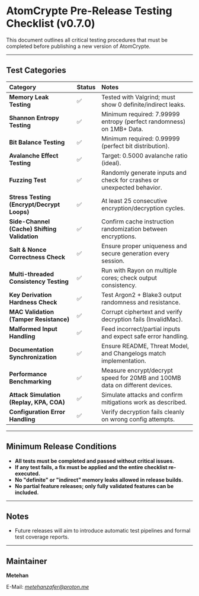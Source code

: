 # AtomCrypte Pre-Release Testing Checklist (v0.7.0)

This document outlines all critical testing procedures that must be completed before publishing a new version of AtomCrypte.

---

## Test Categories

| Category | Status | Notes |
|:--|:--|:--|
| **Memory Leak Testing** | ✅ | Tested with Valgrind; must show 0 definite/indirect leaks. |
| **Shannon Entropy Testing** | ✅ | Minimum required: 7.99999 entropy (perfect randomness) on 1MB+ Data. |
| **Bit Balance Testing** | ✅ | Minimum required: 0.99999 (perfect bit distribution). |
| **Avalanche Effect Testing** | ✅ | Target: 0.5000 avalanche ratio (ideal). |
| **Fuzzing Test** | ✅ | Randomly generate inputs and check for crashes or unexpected behavior. |
| **Stress Testing (Encrypt/Decrypt Loops)** | ✅ | At least 25 consecutive encryption/decryption cycles. |
| **Side-Channel (Cache) Shifting Validation** | ✅ | Confirm cache instruction randomization between encryptions. |
| **Salt & Nonce Correctness Check** | ✅ | Ensure proper uniqueness and secure generation every session. |
| **Multi-threaded Consistency Testing** | ✅ | Run with Rayon on multiple cores; check output consistency. |
| **Key Derivation Hardness Check** | ✅ | Test Argon2 + Blake3 output randomness and resistance. |
| **MAC Validation (Tamper Resistance)** | ✅ | Corrupt ciphertext and verify decryption fails (InvalidMac). |
| **Malformed Input Handling** | ✅ | Feed incorrect/partial inputs and expect safe error handling. |
| **Documentation Synchronization** | ✅ | Ensure README, Threat Model, and Changelogs match implementation. |
| **Performance Benchmarking** | ✅ | Measure encrypt/decrypt speed for 20MB and 100MB data on different devices. |
| **Attack Simulation (Replay, KPA, COA)** | ✅ | Simulate attacks and confirm mitigations work as described. |
| **Configuration Error Handling** | ✅ | Verify decryption fails cleanly on wrong config attempts. |

---

## Minimum Release Conditions

- **All tests must be completed and passed without critical issues.**
- **If any test fails, a fix must be applied and the entire checklist re-executed.**
- **No "definite" or "indirect" memory leaks allowed in release builds.**
- **No partial feature releases; only fully validated features can be included.**

---

## Notes

- Future releases will aim to introduce automatic test pipelines and formal test coverage reports.

---

## Maintainer

**Metehan**

E-Mail: *metehanzafer@proton.me*
